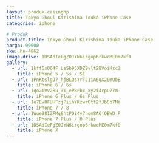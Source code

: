 ```yaml
---
layout: produk-casinghp
title: Tokyo Ghoul Kirishima Touka iPhone Case
categories: iphone

# Produk
product-title: Tokyo Ghoul Kirishima Touka iPhone Case
harga: 90000
sku: hn-4862
image-drive: 1DSAdIeFgZOJYN6irgop6rkwcME0m7kf0
gallery:
  - url: 1kff6sO64F_LeSb95XDZ9vlt2BVoiKzc2
    title: iPhone 5 / 5s / SE
  - url: 1PnKtslgJ7_hjBLQsYrTJ1iA6gX20mUbB
    title: iPhone 6 / 6s
  - url: 1qo2TVV2Bu_3I_eP8Fbx_xy2i4rpU77m-
    title: iPhone 6 Plus / 6s Plus
  - url: 1e7EvOFUHFzjPiihYKzwrGtt2fJbSb7Me
    title: iPhone 7 / 8
  - url: 1Wue98IZFMg8htPOi4y7nom8A6jOBWD_P
    title: iPhone 7 Plus / 8 Plus
  - url: 1DSAdIeFgZOJYN6irgop6rkwcME0m7kf0
    title: iPhone X
---
```


